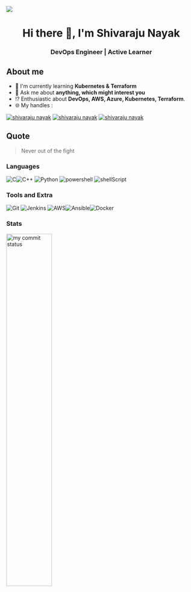
![](https://komarev.com/ghpvc/?username=Shivarajunayak&color=orange&style=flat-square)

<h1 align="center">Hi there 👋, I'm Shivaraju Nayak</h1>
<h3 align="center">DevOps Engineer | Active Learner</h3>


## About me
- :book: I'm currently learning **Kubernetes & Terraform**
- :speech_balloon: Ask me about **anything, which might interest you**
- :interrobang: Enthusiastic about **DevOps, AWS, Azure, Kubernetes, Terraform**.
- :globe_with_meridians: My handles : 

[![shivaraju nayak](https://img.shields.io/badge/LinkedIn-0077B5?style=for-the-badge&logo=linkedin&logoColor=white)](https://www.linkedin.com/in/shivaraju-nayak-ab9866a5/) [![shivaraju nayak](https://img.shields.io/badge/Instagram-E4405F?style=for-the-badge&logo=instagram&logoColor=white)](https://www.instagram.com/shivaraju_nayak462/) [![shivaraju nayak](https://img.shields.io/badge/-facebook-0077B5?style=for-the-badge&logo=facebook&logoColor=white)](https://www.facebook.com/shivaraju.acchu)

## Quote
> Never out of the fight

### Languages

![C](https://img.shields.io/badge/c-%2300599C.svg?style=for-the-badge&logo=c&logoColor=white)![C++](https://img.shields.io/badge/c++-%2300599C.svg?style=for-the-badge&logo=c%2B%2B&logoColor=white) ![Python](	https://img.shields.io/badge/Python-FFD43B?style=for-the-badge&logo=python&logoColor=darkgreen) ![powershell](https://img.shields.io/badge/powershell-00ADD8?style=for-the-badge&logo=powershell&logoColor=white) ![shellScript](https://img.shields.io/badge/shellscript-%23323330.svg?style=for-the-badge&logo=shellscript&logoColor=%23F7DF1E)

### Tools and Extra
![Git](https://img.shields.io/badge/git-%23F05033.svg?style=for-the-badge&logo=git&logoColor=white) ![Jenkins](https://img.shields.io/badge/Jenkins-FF6C37?style=for-the-badge&logo=Jenkins&logoColor=white) ![AWS](https://img.shields.io/badge/AWS-%234ea94b.svg?style=for-the-badge&logo=AWS&logoColor=white)![Ansible](https://img.shields.io/badge/Ansible-%234ea94b.svg?style=for-the-badge&logo=Ansible&logoColor=white)![Docker](https://img.shields.io/badge/Docker-%234ea94b.svg?style=for-the-badge&logo=Docker&logoColor=white)	


### Stats
<p align="left">
<img src="https://github-readme-streak-stats.herokuapp.com/?user=Shivarajunayak&theme=ads-juicy-fresh&hide_border=true" alt="my commit status" width="49%" /> 
</p>


